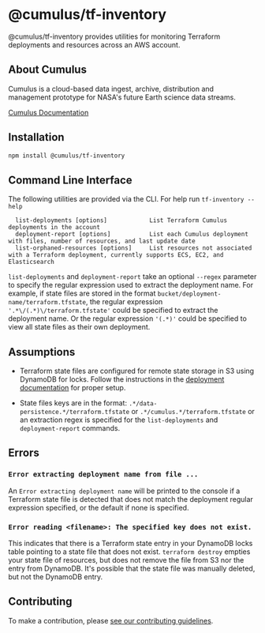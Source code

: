 # @cumulus/tf-inventory

@cumulus/tf-inventory provides utilities for monitoring Terraform deployments and resources across an AWS account.

## About Cumulus

Cumulus is a cloud-based data ingest, archive, distribution and management prototype for NASA's future Earth science data streams.

[Cumulus Documentation](https://nasa.github.io/cumulus)

## Installation

```bash
npm install @cumulus/tf-inventory
```

## Command Line Interface

The following utilities are provided via the CLI. For help run `tf-inventory --help`

```
  list-deployments [options]            List Terraform Cumulus deployments in the account
  deployment-report [options]           List each Cumulus deployment with files, number of resources, and last update date
  list-orphaned-resources [options]     List resources not associated with a Terraform deployment, currently supports ECS, EC2, and Elasticsearch
```

`list-deployments` and `deployment-report` take an optional `--regex` parameter to specify the regular expression used to extract the deployment name. For example, if state files are stored in the format `bucket/deployment-name/terraform.tfstate`, the regular expression `'.*\/(.*)\/terraform.tfstate'` could be specified to extract the deployment name. Or the regular expression `'(.*)'` could be specified to view all state files as their own deployment.

## Assumptions

- Terraform state files are configured for remote state storage in S3 using DynamoDB for locks. Follow the instructions in the [deployment documentation](https://nasa.github.io/cumulus/docs/deployment/deployment-readme#create-resources-for-terraform-state) for proper setup.

- State files keys are in the format: `.*/data-persistence.*/terraform.tfstate` or `.*/cumulus.*/terraform.tfstate` or an extraction regex is specified for the `list-deployments` and `deployment-report` commands.

## Errors

### `Error extracting deployment name from file ...`

An `Error extracting deployment name` will be printed to the console if a Terraform state file is detected that does not match the deployment regular expression specified, or the default if none is specified.

### `Error reading <filename>: The specified key does not exist.`

This indicates that there is a Terraform state entry in your DynamoDB locks table pointing to a state file that does not exist. `terraform destroy` empties your state file of resources, but does not remove the file from S3 nor the entry from DynamoDB. It's possible that the state file was manually deleted, but not the DynamoDB entry.

## Contributing

To make a contribution, please [see our contributing guidelines](https://github.com/nasa/cumulus/blob/master/CONTRIBUTING.md).
